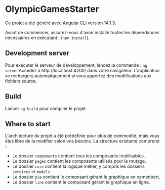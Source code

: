 # OlympicGamesStarter

Ce projet a été généré avec [Angular CLI](https://github.com/angular/angular-cli) version 14.1.3.

Avant de commencer, assurez-vous d'avoir installé toutes les dépendances nécessaires en exécutant : (`npm install`).

## Development server

Pour exécuter le serveur de développement, lancez la commande : `ng serve`. Accédez à http://localhost:4200/ dans votre navigateur. L'application se rechargera automatiquement si vous apportez des modifications aux fichiers source.

## Build

Lancer `ng build` pour compiler le projet.

## Where to start

L'architecture du projet a été prédéfinie pour plus de commodité, mais vous êtes libre de la modifier selon vos besoins. La structure existante comprend :

- Le dossier `components` contient tous les composants réutilisables.
- Le dossier `pages` contient les composants utilisés pour le routage.
- Le dossier `core` contient la logique métier, y compris les dossiers `services` et `models`.
- Le dossier `pie` contient le composant gérant le graphique en camenbert.
- Le dossier `line` contient le composant gérant le graphique en ligne.